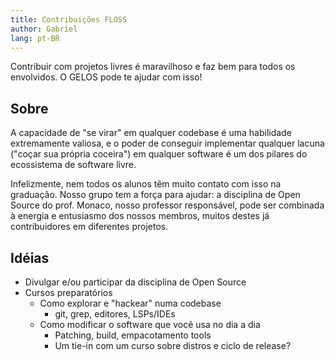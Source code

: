 ```yaml
---
title: Contribuições FLOSS
author: Gabriel
lang: pt-BR
---
```


Contribuir com projetos livres é maravilhoso e faz bem para todos os envolvidos. O GELOS pode te ajudar com isso!

## Sobre

A capacidade de "se virar" em qualquer codebase é uma habilidade extremamente valiosa, e o poder de conseguir implementar qualquer lacuna ("coçar sua própria coceira") em qualquer software é um dos pilares do ecossistema de software livre.

Infelizmente, nem todos os alunos têm muito contato com isso na graduação. Nosso grupo tem a força para ajudar: a disciplina de Open Source do prof. Monaco, nosso professor responsável, pode ser combinada à energia e entusiasmo dos nossos membros, muitos destes já contribuidores em diferentes projetos.

## Idéias

- Divulgar e/ou participar da disciplina de Open Source
- Cursos preparatórios
    - Como explorar e "hackear" numa codebase
        - git, grep, editores, LSPs/IDEs
    - Como modificar o software que você usa no dia a dia
        - Patching, build, empacotamento tools
        - Um tie-in com um curso sobre distros e ciclo de release?
